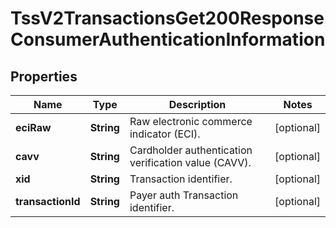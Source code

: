 
# TssV2TransactionsGet200ResponseConsumerAuthenticationInformation

## Properties
Name | Type | Description | Notes
------------ | ------------- | ------------- | -------------
**eciRaw** | **String** | Raw electronic commerce indicator (ECI). |  [optional]
**cavv** | **String** | Cardholder authentication verification value (CAVV). |  [optional]
**xid** | **String** | Transaction identifier. |  [optional]
**transactionId** | **String** | Payer auth Transaction identifier. |  [optional]



